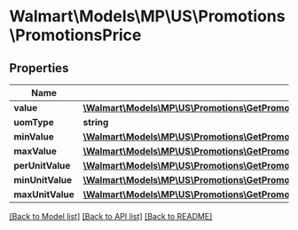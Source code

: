 # Walmart\Models\MP\US\Promotions\PromotionsPrice

## Properties

Name | Type | Description | Notes
------------ | ------------- | ------------- | -------------
**value** | [**\Walmart\Models\MP\US\Promotions\GetPromotionalPrices200ResponsePayloadPricingListPricingInnerCurrentPriceValue**](GetPromotionalPrices200ResponsePayloadPricingListPricingInnerCurrentPriceValue.md) |  | [optional]
**uomType** | **string** |  | [optional]
**minValue** | [**\Walmart\Models\MP\US\Promotions\GetPromotionalPrices200ResponsePayloadPricingListPricingInnerCurrentPriceValue**](GetPromotionalPrices200ResponsePayloadPricingListPricingInnerCurrentPriceValue.md) |  | [optional]
**maxValue** | [**\Walmart\Models\MP\US\Promotions\GetPromotionalPrices200ResponsePayloadPricingListPricingInnerCurrentPriceValue**](GetPromotionalPrices200ResponsePayloadPricingListPricingInnerCurrentPriceValue.md) |  | [optional]
**perUnitValue** | [**\Walmart\Models\MP\US\Promotions\GetPromotionalPrices200ResponsePayloadPricingListPricingInnerCurrentPriceValue**](GetPromotionalPrices200ResponsePayloadPricingListPricingInnerCurrentPriceValue.md) |  | [optional]
**minUnitValue** | [**\Walmart\Models\MP\US\Promotions\GetPromotionalPrices200ResponsePayloadPricingListPricingInnerCurrentPriceValue**](GetPromotionalPrices200ResponsePayloadPricingListPricingInnerCurrentPriceValue.md) |  | [optional]
**maxUnitValue** | [**\Walmart\Models\MP\US\Promotions\GetPromotionalPrices200ResponsePayloadPricingListPricingInnerCurrentPriceValue**](GetPromotionalPrices200ResponsePayloadPricingListPricingInnerCurrentPriceValue.md) |  | [optional]


[[Back to Model list]](./) [[Back to API list]](../../../../../README.md#supported-apis) [[Back to README]](../../../../../README.md)
